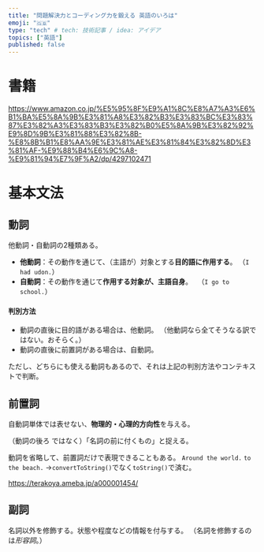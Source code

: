 ```yaml
---
title: "問題解決力とコーディング力を鍛える 英語のいろは"
emoji: "🇬🇧"
type: "tech" # tech: 技術記事 / idea: アイデア
topics: ["英語"]
published: false
---
```


# 書籍
https://www.amazon.co.jp/%E5%95%8F%E9%A1%8C%E8%A7%A3%E6%B1%BA%E5%8A%9B%E3%81%A8%E3%82%B3%E3%83%BC%E3%83%87%E3%82%A3%E3%83%B3%E3%82%B0%E5%8A%9B%E3%82%92%E9%8D%9B%E3%81%88%E3%82%8B-%E8%8B%B1%E8%AA%9E%E3%81%AE%E3%81%84%E3%82%8D%E3%81%AF-%E9%88%B4%E6%9C%A8-%E9%81%94%E7%9F%A2/dp/4297102471

# 基本文法
## 動詞
他動詞・自動詞の2種類ある。

- **他動詞**：その動作を通じて、（主語が）対象とする**目的語に作用する**。
  （`I had udon.`）
- **自動詞**：その動作を通じて**作用する対象が、主語自身**。
　（`I go to school.`）

#### 判別方法
- 動詞の直後に目的語がある場合は、他動詞。
  （他動詞なら全てそうなる訳ではない。おそらく。）
- 動詞の直後に前置詞がある場合は、自動詞。

ただし、どちらにも使える動詞もあるので、それは上記の判別方法やコンテキストで判断。

## 前置詞
自動詞単体では表せない、**物理的・心理的方向性**を与える。

（動詞の後ろ ではなく）「名詞の前に付くもの」と捉える。

動詞を省略して、前置詞だけで表現できることもある。
`Around the world.` `to the beach.`
→`convertToString()`でなく`toString()`で済む。

https://terakoya.ameba.jp/a000001454/

## 副詞
名詞以外を修飾する。状態や程度などの情報を付与する。
（名詞を修飾するのは*形容詞*。）
